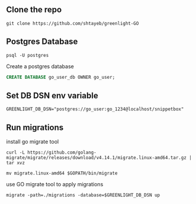 ## Clone the repo
```shell
git clone https://github.com/shtayeb/greenlight-GO
```

## Postgres Database

```shell
psql -U postgres
```
Create a postgres database
```sql
CREATE DATABASE go_user_db OWNER go_user;
```

## Set DB DSN env variable
```shell
GREENLIGHT_DB_DSN="postgres://go_user:go_1234@localhost/snippetbox"
```

## Run migrations
install go migrate tool
```shell
curl -L https://github.com/golang-migrate/migrate/releases/download/v4.14.1/migrate.linux-amd64.tar.gz | tar xvz

mv migrate.linux-amd64 $GOPATH/bin/migrate
```

use GO migrate tool to apply migrations
```shell
migrate -path=./migrations -database=$GREENLIGHT_DB_DSN up
```
